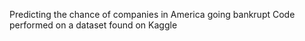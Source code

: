 Predicting the chance of companies in America going bankrupt
Code performed on a dataset found on Kaggle
